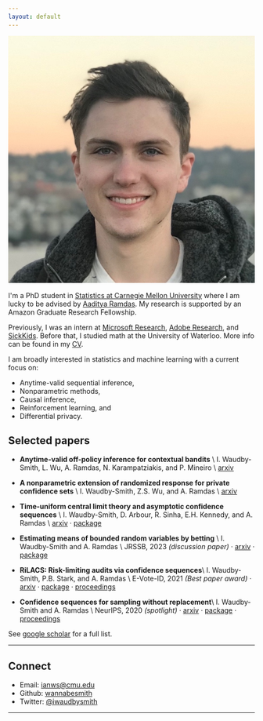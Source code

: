 ```yaml
---
layout: default
---
```


<img class="profile-picture" src="assets/gasworks.jpg">

I'm a PhD student in [Statistics at Carnegie Mellon University](http://stat.cmu.edu/) where I am lucky to be advised by [Aaditya Ramdas](http://www.stat.cmu.edu/~aramdas/). My research is supported by an Amazon Graduate Research Fellowship.

Previously, I was an intern at [Microsoft Research](https://www.microsoft.com/en-us/research/lab/microsoft-research-new-york/), [Adobe Research](https://research.adobe.com/), and [SickKids](https://www.sickkids.ca/). Before that, I studied math at the University of Waterloo. More info can be found in my [CV](iws_cv.pdf).

I am broadly interested in statistics and machine learning with a current focus on:
* Anytime-valid sequential inference,
* Nonparametric methods,
* Causal inference,
* Reinforcement learning, and
* Differential privacy.

## Selected papers

- **Anytime-valid off-policy inference for contextual bandits** \\
    I. Waudby-Smith, L. Wu, A. Ramdas, N. Karampatziakis, and P. Mineiro \\
    [arxiv](https://arxiv.org/abs/2210.10768) 

- **A nonparametric extension of randomized response for private confidence sets** \\
    I. Waudby-Smith, Z.S. Wu, and A. Ramdas \\
    [arxiv](https://arxiv.org/abs/2202.08728) 

- **Time-uniform central limit theory and asymptotic confidence sequences** \\
    I. Waudby-Smith, D. Arbour, R. Sinha, E.H. Kennedy, and A. Ramdas \\
    [arxiv](https://arxiv.org/abs/2103.06476) · [package](https://github.com/WannabeSmith/drconfseq) 

- **Estimating means of bounded random variables by betting** \\
	I. Waudby-Smith and A. Ramdas \\
    JRSSB, 2023 _(discussion paper)_ · [arxiv](https://arxiv.org/abs/2010.09686) · [package](https://github.com/gostevehoward/confseq) 

- **RiLACS: Risk-limiting audits via confidence sequences**\\
	I. Waudby-Smith, P.B. Stark, and A. Ramdas \\
    E-Vote-ID, 2021 _(Best paper award)_ ·
    [arxiv](https://arxiv.org/abs/2107.11323) ·
    [package](https://github.com/WannabeSmith/RiLACS) ·
    [proceedings](https://link.springer.com/chapter/10.1007/978-3-030-86942-7_9)

- **Confidence sequences for sampling without replacement**\\
	I. Waudby-Smith and A. Ramdas \\
    NeurIPS, 2020 _(spotlight)_ ·
    [arxiv](https://arxiv.org/abs/2006.04347) ·
    [package](https://github.com/gostevehoward/confseq) ·
    [proceedings](https://proceedings.neurips.cc/paper/2020/hash/e96c7de8f6390b1e6c71556e4e0a4959-Abstract.html) 

See [google scholar](https://scholar.google.com/citations?user=FnyNlFAAAAAJ&oi=ao) for a full list.

--- 

## Connect 

* Email: [ianws@cmu.edu](mailto:ianws@cmu.edu)
* Github: [wannabesmith](https://github.com/wannabesmith)
* Twitter: [@iwaudbysmith](https://twitter.com/iwaudbysmith)

---

